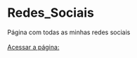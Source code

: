 # Redes_Sociais
Página com todas as minhas redes sociais <br><br>
[Acessar a página: ](https://marinsantos.github.io/Redes_Sociais/)

